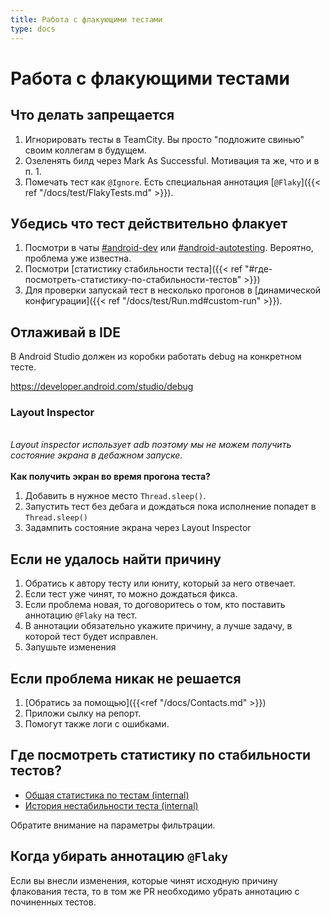 ```yaml
---
title: Работа с флакующими тестами
type: docs
---
```


# Работа с флакующими тестами

## Что делать запрещается

1. Игнорировать тесты в TeamCity. Вы просто "подложите свинью" своим коллегам в будущем.
1. Озеленять билд через Mark As Successful. Мотивация та же, что и в п. 1.
1. Помечать тест как `@Ignore`. Есть специальная аннотация [`@Flaky`]({{< ref "/docs/test/FlakyTests.md" >}}).

## Убедись что тест действительно флакует

1. Посмотри в чаты [#android-dev](http://links.k.avito.ru/slackandroiddev) или 
   [#android-autotesting](http://links.k.avito.ru/slackandroidautotesting). Вероятно, проблема уже известна.
1. Посмотри [статистику стабильности теста]({{< ref "#где-посмотреть-статистику-по-стабильности-тестов" >}})
1. Для проверки запускай тест в несколько прогонов в [динамической конфигурации]({{< ref "/docs/test/Run.md#custom-run" >}}).

## Отлаживай в IDE

В Android Studio должен из коробки работать debug на конкретном тесте.

https://developer.android.com/studio/debug

### Layout Inspector

<br> *Layout inspector использует adb поэтому мы не можем получить состояние экрана в дебажном запуске.* \
<br> __Как получить экран во время прогона теста?__
1. Добавить в нужное место `Thread.sleep()`.
2. Запустить тест без дебага и дождаться пока исполнение попадет в `Thread.sleep()`
3. Задампить состояние экрана через Layout Inspector

## Если не удалось найти причину

1. Обратись к автору тесту или юниту, который за него отвечает.
1. Если тест уже чинят, то можно дождаться фикса.
1. Если проблема новая, то договоритесь о том, кто поставить аннотацию `@Flaky` на тест.
1. В аннотации обязательно укажите причину, а лучше задачу, в которой тест будет исправлен.
1. Запушьте изменения

## Если проблема никак не решается

1. [Обратись за помощью]({{<ref "/docs/Contacts.md" >}})
1. Приложи сылку на репорт.
1. Помогут также логи с ошибками.

## Где посмотреть статистику по стабильности тестов?

- [Общая статистика по тестам (internal)](http://links.k.avito.ru/FR)
- [История нестабильности теста (internal)](http://links.k.avito.ru/5W)

Обратите внимание на параметры фильтрации.

## Когда убирать аннотацию `@Flaky`

Если вы внесли изменения, которые чинят исходную причину флакования теста, то в том же PR 
необходимо убрать аннотацию с починенных тестов.